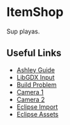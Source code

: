 ItemShop
========

Sup playas.

Useful Links
------------
- [Ashley Guide](https://github.com/libgdx/ashley/wiki/How-to-use-Ashley)
- [LibGDX Input](https://github.com/libgdx/libgdx/wiki/Input-handling)
- [Build Problem](http://stackoverflow.com/questions/3138384/warning-build-path-specifies-execution-environment-j2se-1-4)
- [Camera 1](https://github.com/libgdx/libgdx/wiki/Orthographic-camera)
- [Camera 2](http://www.gamefromscratch.com/post/2013/11/06/LibGDX-Tutorial-7-Camera-basics.aspx)
- [Eclipse Import](https://github.com/libgdx/libgdx/wiki/Gradle-and-Eclipse)
- [Eclipse Assets](https://stackoverflow.com/questions/22822767/file-not-found-when-running-new-libgdx-project)